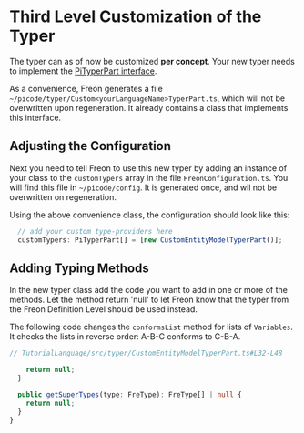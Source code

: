 # Third Level Customization of the Typer

The typer can as of now be customized **per concept**. Your new typer needs
to implement the [PiTyperPart interface](/060_Under_the_Hood/020_The_PiTool_Interfaces/050_PiTyper_Interface).

As a convenience, Freon generates a file `~/picode/typer/Custom<yourLanguageName>TyperPart.ts`,
which will not be overwritten upon regeneration. It already contains a class that implements this interface.

## Adjusting the Configuration

Next you need to tell Freon to use this new typer by adding an
instance of your class to the `customTypers` array in
the file `FreonConfiguration.ts`. You will find this file in `~/picode/config`.
It is generated once, and wil not be overwritten on regeneration.

Using the above convenience class, the configuration should look like this:

```ts
  // add your custom type-providers here
  customTypers: PiTyperPart[] = [new CustomEntityModelTyperPart()];
```

## Adding Typing Methods

In the new typer class add the code you want to add in one or more of the methods. Let the method return 'null'
to let Freon know that the typer from the Freon Definition Level should be used instead.

The following code changes the `conformsList` method for lists of `Variables`. It checks the lists in
reverse order: A-B-C conforms to C-B-A.

[//]: # "TODO code does not come through"

```ts
// TutorialLanguage/src/typer/CustomEntityModelTyperPart.ts#L32-L48

    return null;
  }

  public getSuperTypes(type: FreType): FreType[] | null {
    return null;
  }
}

```

